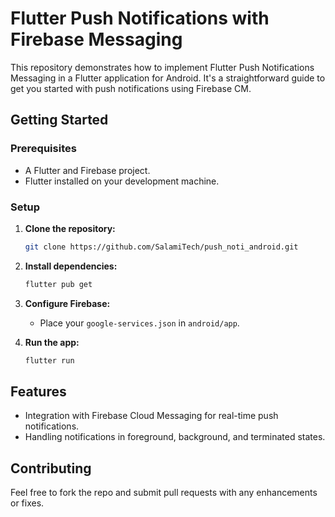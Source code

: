 # Flutter Push Notifications with Firebase Messaging

This repository demonstrates how to implement Flutter Push Notifications Messaging in a Flutter application for Android. It's a straightforward guide to get you started with push notifications using Firebase CM.

## Getting Started

### Prerequisites

- A Flutter and Firebase project.
- Flutter installed on your development machine.

### Setup

1. **Clone the repository:**
   ```sh
   git clone https://github.com/SalamiTech/push_noti_android.git
   ```
2. **Install dependencies:**
   ```sh
   flutter pub get
   ```
3. **Configure Firebase:**
   - Place your `google-services.json` in `android/app`.

4. **Run the app:**
   ```sh
   flutter run
   ```

## Features

- Integration with Firebase Cloud Messaging for real-time push notifications.
- Handling notifications in foreground, background, and terminated states.

## Contributing

Feel free to fork the repo and submit pull requests with any enhancements or fixes.
